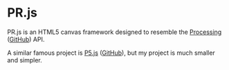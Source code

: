 PR.js
=====

PR.js is an HTML5 canvas framework designed to resemble the [Processing](https://processing.org/) ([GitHub](https://github.com/processing/processing)) API.

A similar famous project is [P5.js](https://p5js.org/) ([GitHub](https://github.com/processing/p5.js)), but my project is much smaller and simpler.